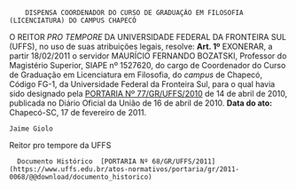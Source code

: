         DISPENSA COORDENADOR DO CURSO DE GRADUAÇÃO EM FILOSOFIA (LICENCIATURA) DO CAMPUS CHAPECÓ  

 O REITOR *PRO TEMPORE*  DA UNIVERSIDADE FEDERAL DA FRONTEIRA SUL (UFFS), no uso de suas atribuições legais, resolve:   **Art. 1º**  EXONERAR, a partir 18/02/2011 o servidor MAURÍCIO FERNANDO BOZATSKI, Professor do Magistério Superior, SIAPE nº 1527620, do cargo de Coordenador do Curso de Graduação em Licenciatura em Filosofia, do *campus*  de Chapecó, Código FG-1, da Universidade Federal da Fronteira Sul, para o qual havia sido designado pela [PORTARIA Nº 77/GR/UFFS/2010](https://www.uffs.edu.br/atos-normativos/portaria/gr/2010-0077) de 14 de abril de 2010, publicada no Diário Oficial da União de 16 de abril de 2010.        **Data do ato:** Chapecó-SC, 17 de fevereiro de 2011.   
 

    Jaime Giolo    
 Reitor pro tempore da UFFS 

      Documento Histórico  [PORTARIA Nº 68/GR/UFFS/2011](https://www.uffs.edu.br/atos-normativos/portaria/gr/2011-0068/@@download/documento_historico)     
      